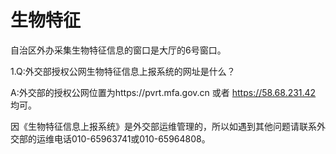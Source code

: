 # 生物特征

自治区外办采集生物特征信息的窗口是大厅的6号窗口。

1.Q:外交部授权公网生物特征信息上报系统的网址是什么？

A:外交部的授权公网位置为https://pvrt.mfa.gov.cn 或者 https://58.68.231.42 均可。



因《生物特征信息上报系统》是外交部运维管理的，所以如遇到其他问题请联系外交部的运维电话010-65963741或010-65964808。





